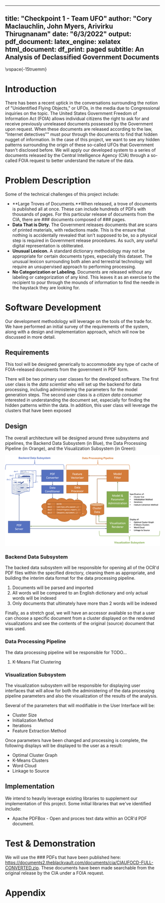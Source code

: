 
---
title: "Checkpoint 1 - Team UFO"
author: "Cory Maclauchlin, John Myers, Arivirku Thirugnanam"
date: "6/3/2022"
output:
  pdf_document:
    latex_engine: xelatex
  html_document:
    df_print: paged
subtitle: An Analysis of Declassified Government Documents
---

\vspace{-15truemm}

# Introduction
There has been a recent uptick in the conversations surrounding the notion of "Unidentified Flying Objects," or UFOs, in the media due to Congressional inquiries on the topic. The United States Government Freedom of Information Act (FOIA) allows individual citizens the right to ask for and receive previously unreleased documents possessed by the Government upon request. When these documents are released according to the law, "Internet detectives"" must pour through the documents to find that hidden nugget of information. In the case of this project, we want to see any hidden patterns surrounding the origin of these so-called UFOs that Government hasn't disclosed before. We will apply our developed system to a series of documents released by the Central Intelligence Agency (CIA) through a so-called FOIA request to better understand the nature of the data.

# Problem Description
Some of the technical challenges of this project include:

* **Large Troves of Documents.**When released, a trove of documents is published all at once. These can include hundreds of PDFs with thousands of pages. For this particular release of documents from the CIA, there are ### documents composed of ### pages.
* **Data That is Dirty.** The Government releases documents that are scans of printed materials, with redactions made. This is the ensure that nothing is accidentally revealed that isn't supposed to be, so a physical step is required in Government release procedures.  As such, any useful digital representation is obliterated.
* **Unusual Lexicon.** A standard dictionary methodology may not be appropriate for certain documents types, especially this dataset.  The unusual lexicon surrounding both alien and terrestrial technology will require an unsupervised approach to performing processing.
* **No Categorization or Labeling.** Documents are released without any labeling or categorization of any kind. This leaves it as an exercise to the recipient to pour through the mounds of information to find the needle in the haystack they are looking for.

# Software Development

Our development methodology will leverage on the tools of the trade for.  We have performed an initial survey of the requirements of the system, along with a design and implementation approach, which will now be discussed in more detail.

## Requirements

This tool will be designed generically to accommodate any type of cache of FOIA-released documents from the government in PDF form.

There will be two primary user classes for the developed software.  The first user class is the *data scientist* who will set up the backend for data processing, including administering the parameters for the model generation steps.  The second user class is a *citizen data consumer* interested in understanding the document set, especially for finding the hidden patterns within the data.  In addition, this user class will leverage the clusters that have been exposed 

## Design

The overall architecture will be designed around three subsystems and pipelines, the Backend Data Subsystem (in Blue), the Data Processing Pipeline (in Orange), and the Visualization Subsystem (in Green):

![](architecture.png)

### Backend Data Subsystem
The backed data subsystem will be responsible for opening all of the OCR'd PDF files within the specified directory, cleaning them as appropriate, and building the interim data format for the data processing pipeline. 

1. Documents will be parsed and imported
1. All words will be compared to an English dictionary and only actual words will be indexed
1. Only documents that ultimately have more than 2 words will be indexed

Finally, as a stretch goal, we will have an accessor available so that a user can choose a specific document from a cluster displayed on the rendered visualizations and see the contents of the original (source) document that was used.

### Data Processing Pipeline
The data processing pipeline will be responsible for TODO...

1. K-Means Flat Clustering

### Visualization Subsystem
The visualization subsystem will be responsible for displaying user interfaces that will allow for both the administering of the data processing pipeline parameters and also the visualization of the results of the analysis.  

Several of the parameters that will modifiable in the User Interface will be:

 * Cluster Size
 * Initialization Method
 * Iterations
 * Feature Extraction Method

Once parameters have been changed and processing is complete, the following displays will be displayed to the user as a result:

 * Optimal Cluster Graph
 * K-Means Clusters
 * Word Cloud
 * Linkage to Source

## Implementation
We intend to heavily leverage existing libraries to supplement our implementation of this project. Some initial libraries that we've identified include:

* Apache PDFBox - Open and proces text data within an OCR'd PDF document.

# Test & Demonstration

We will use the ### PDFs that have been published here: https://documents2.theblackvault.com/documents/cia/CIAUFOCD-FULL-CONVERTED.zip.  These documents have been made searchable from the original release by the CIA under a FOIA request.

# Appendix


